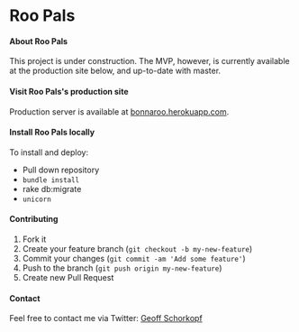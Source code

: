 # Roo Pals

#### About Roo Pals

This project is under construction. The MVP, however, is currently available at the production site below, and up-to-date with master.

#### Visit Roo Pals's production site

Production server is available at [bonnaroo.herokuapp.com](http://bonnaroo.herokuapp.com).

#### Install Roo Pals locally

To install and deploy:
* Pull down repository
* `bundle install`
* rake db:migrate
* `unicorn`

#### Contributing

1. Fork it
2. Create your feature branch (`git checkout -b my-new-feature`)
3. Commit your changes (`git commit -am 'Add some feature'`)
4. Push to the branch (`git push origin my-new-feature`)
5. Create new Pull Request

#### Contact

Feel free to contact me via Twitter: [Geoff Schorkopf](http://twitter.com/gschork)
